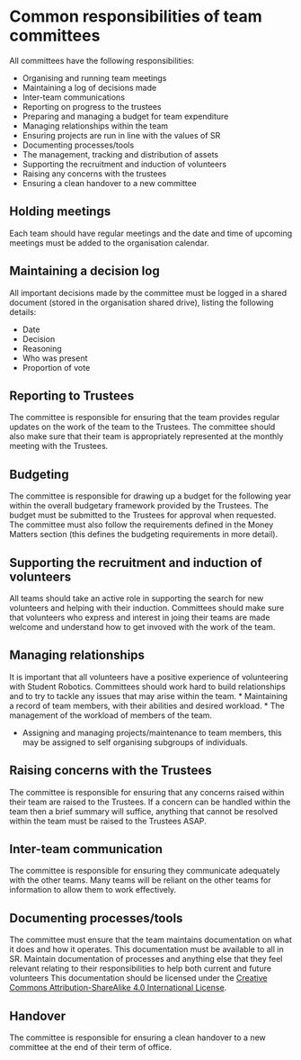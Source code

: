 # Common responsibilities of team committees

All committees have the following responsibilities:
* Organising and running team meetings
* Maintaining a log of decisions made
* Inter-team communications
* Reporting on progress to the trustees
* Preparing and managing a budget for team expenditure
* Managing relationships within the team
* Ensuring projects are run in line with the values of SR
* Documenting processes/tools
* The management, tracking and distribution of assets
* Supporting the recruitment and induction of volunteers
* Raising any concerns with the trustees
* Ensuring a clean handover to a new committee

## Holding meetings
Each team should have regular meetings and the date and time of upcoming meetings must be added to the organisation calendar. 

## Maintaining a decision log
All important decisions made by the committee must be logged in a shared document (stored in the organisation shared drive), listing the following details:
* Date
* Decision
* Reasoning
* Who was present
* Proportion of vote

## Reporting to Trustees
The committee is responsible for ensuring that the team provides regular updates on the work of the team to the Trustees. The committee should also make sure that their team is appropriately represented at the monthly meeting with the Trustees.

## Budgeting
The committee is responsible for drawing up a budget for the following year within the overall budgetary framework provided by the Trustees. The budget must be submitted to the Trustees for approval when requested. The committee must also follow the requirements defined in the Money Matters section (this defines the budgeting requirements in more detail).

## Supporting the recruitment and induction of volunteers
All teams should take an active role in supporting the search for new volunteers and helping with their induction. Committees should make sure that volunteers who express and interest in joing their teams are made welcome and understand how to get invoved with the work of the team.

## Managing relationships
It is important that all volunteers have a positive experience of volunteering with Student Robotics. Committees should work hard to build relationships and to try to tackle any issues that may arise within the team. * Maintaining a record of team members, with their abilities and desired workload. * The management of the workload of members of the team. 
* Assigning and managing projects/maintenance to team members, this may be assigned to self organising subgroups of individuals.

## Raising concerns with the Trustees
The committee is responsible for ensuring that any concerns raised within their team are raised to the Trustees. If a concern can be handled within the team then a brief summary will suffice, anything that cannot be resolved within the team must be raised to the Trustees ASAP.

## Inter-team communication
The committee is responsible for ensuring they communicate adequately with the other teams. Many teams will be reliant on the other teams for information to allow them to work effectively. 

## Documenting processes/tools
The committee must ensure that the team maintains documentation on what it does and how it operates. This documentation must be available to all in SR. Maintain documentation of processes and anything else that they feel relevant relating to their responsibilities to help both current and future volunteers This documentation should be licensed under the [Creative Commons Attribution-ShareAlike 4.0 International License](https://creativecommons.org/licenses/by-sa/4.0/).

## Handover
The committee is responsible for ensuring a clean handover to a new committee at the end of their term of office. 
